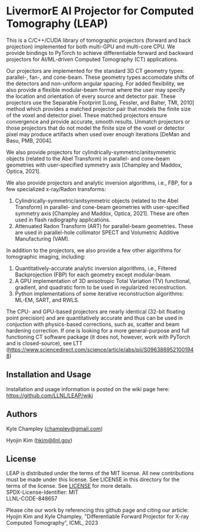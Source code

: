 # LivermorE AI Projector for Computed Tomography (LEAP)
This is a C/C++/CUDA library of tomographic projectors (forward and back projection) implemented for both multi-GPU and multi-core CPU.  We provide bindings to PyTorch to achieve differentiable forward and backward projectors for AI/ML-driven Computed Tomography (CT) applications.

Our projectors are implemented for the standard 3D CT geometry types: parallel-, fan-, and cone-beam.  These geometry types accomodate shifts of the detectors and non-uniform angular spacing.  For added flexibility, we also provide a flexible modular-beam format where the user may specify the location and orientation of every source and detector pair.  These projectors use the Separable Footprint [Long, Fessler, and Balter, TMI, 2010] method which provides a matched projector pair that models the finite size of the voxel and detector pixel.  These matched projectors ensure convergence and provide accurate, smooth results.  Unmatch projectors or those projectors that do not model the finite size of the voxel or detector pixel may produce artifacts when used over enough iterations [DeMan and Basu, PMB, 2004].

We also provide projectors for cylindrically-symmetric/anitsymmetric objects (related to the Abel Transform) in parallel- and cone-beam geometries with user-specified symmetry axis [Champley and Maddox, Optica, 2021].

We also provide projectors and analytic inversion algorithms, i.e., FBP, for a few specialized x-ray/Radon transforms:
1) Cylindrically-symmetric/anitsymmetric objects (related to the Abel Transform) in parallel- and cone-beam geometries with user-specified symmetry axis [Champley and Maddox, Optica, 2021].  These are often used in flash radiography applications.
2) Attenuated Radon Transform (ART) for parallel-beam geometries.  These are used in parallel-hole collimator SPECT and Volumetric Additive Manufacturing (VAM).

In addition to the projectors, we also provide a few other algorithms for tomographic imaging, including:
1) Quantitatively-accurate analytic inversion algorithms, i.e., Filtered Backprojection (FBP) for each geometry except modular-beam.
2) A GPU implementation of 3D anisotropic Total Variation (TV) functional, gradient, and quadratic form to be used in regularized reconstruction.
3) Python implementations of some iterative reconstruction algorithms: ML-EM, SART, and RWLS.

The CPU- and GPU-based projectors are nearly identical (32-bit floating point precision) and are quantitatively accurate and thus can be used in conjuction with physics-based corrections, such as, scatter and beam hardening correction.  If one is looking for a more general-purpose and full functioning CT software package (it does not, however, work with PyTorch and is closed-source), see LTT (https://www.sciencedirect.com/science/article/abs/pii/S0963869521001948)


## Installation and Usage

Installation and usage information is posted on the wiki page here: https://github.com/LLNL/LEAP/wiki


## Authors
Kyle Champley (champley@gmail.com)

Hyojin Kim (hkim@llnl.gov)   


## License
LEAP is distributed under the terms of the MIT license. All new contributions must be made under this license. See LICENSE in this directory for the terms of the license.
See [LICENSE](LICENSE) for more details.  
SPDX-License-Identifier: MIT  
LLNL-CODE-848657  

Please cite our work by referencing this github page and citing our article: Hyojin Kim and Kyle Champley, "Differentiable Forward Projector for X-ray Computed Tomography”, ICML, 2023
